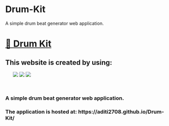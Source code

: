 # Drum-Kit
A simple drum beat generator web application.
<h1> <a href="https://aditi2708.github.io/Drum-Kit/"> 🥁 Drum Kit </a> </h1>
<h2> This website is created by using:  </h2>
<ul>
  <img src="https://img.shields.io/badge/HTML5-E34F26?style=for-the-badge&logo=html5&logoColor=white" />
  <img src="https://img.shields.io/badge/CSS3-1572B6?style=for-the-badge&logo=css3&logoColor=white" />
  <img src="https://img.shields.io/badge/JavaScript-323330?style=for-the-badge&logo=javascript&logoColor=F7DF1E" />
</ul>
<br />
<h3>A simple drum beat generator web application.</h4>

<h3> The application is hosted at: https://aditi2708.github.io/Drum-Kit/ </h3>
